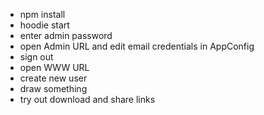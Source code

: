 - npm install
- hoodie start
- enter admin password
- open Admin URL and edit email credentials in AppConfig
- sign out
- open WWW URL
- create new user
- draw something
- try out download and share links
